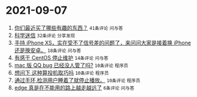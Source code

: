 # 2021-09-07

1. [你们最近买了哪些有趣的东西？](https://www.v2ex.com/t/800284) `41条评论` `问与答`
1. [科学迷信](https://www.v2ex.com/t/800292) `32条评论` `分享发现`
1. [手持 iPhone XS，实在受不了信号差的问题了，来问问大家是接着换 iPhone 还是换安卓。](https://www.v2ex.com/t/800290) `18条评论` `问与答`
1. [有感于 CentOS 停止维护](https://www.v2ex.com/t/800283) `14条评论` `问与答`
1. [mac 版 QQ bug 已经没人管了吗?](https://www.v2ex.com/t/800298) `10条评论` `程序员`
1. [想问下 这种算投机取巧吗](https://www.v2ex.com/t/800291) `10条评论` `程序员`
1. [通过手环,检测用户睡着了就停止播放。](https://www.v2ex.com/t/800286) `10条评论` `程序员`
1. [edge 真是在不能用的路上越走越远了](https://www.v2ex.com/t/800296) `6条评论` `问与答`
